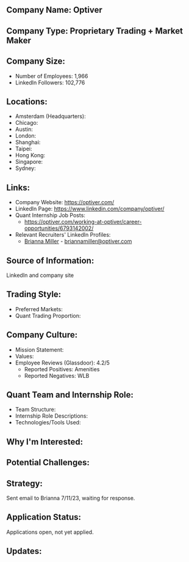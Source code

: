 ## Company Name: Optiver

## Company Type: Proprietary Trading + Market Maker

## Company Size:
- Number of Employees: 1,966
- LinkedIn Followers: 102,776

## Locations:
- Amsterdam (Headquarters): 
- Chicago: 
- Austin: 
- London: 
- Shanghai: 
- Taipei: 
- Hong Kong: 
- Singapore: 
- Sydney: 

## Links:
- Company Website: https://optiver.com/
- LinkedIn Page: https://www.linkedin.com/company/optiver/
- Quant Internship Job Posts: 
  - https://optiver.com/working-at-optiver/career-opportunities/6793142002/
- Relevant Recruiters' LinkedIn Profiles: 
  - [Brianna Miller](https://www.linkedin.com/in/brianna-miller-44013768/) - briannamiller@optiver.com

## Source of Information:
LinkedIn and company site

## Trading Style:
- Preferred Markets: 
- Quant Trading Proportion: 

## Company Culture:
- Mission Statement: 
- Values: 
- Employee Reviews (Glassdoor): 4.2/5
  - Reported Positives: Amenities
  - Reported Negatives: WLB

## Quant Team and Internship Role:
- Team Structure: 
- Internship Role Descriptions: 
- Technologies/Tools Used: 

## Why I'm Interested:

## Potential Challenges: 

## Strategy:
Sent email to Brianna 7/11/23, waiting for response.

## Application Status:
Applications open, not yet applied.

## Updates:
